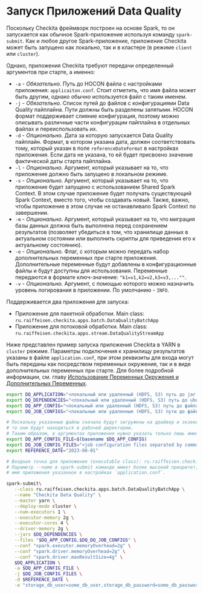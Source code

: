 # Запуск Приложений Data Quality

Поскольку Checkita фреймворк построен на основе Spark, то он запускается как обычное Spark-приложение используя
команду `spark-submit`. Как и любое другое Spark-приложение, приложение Checkita может быть запущено как локально,
так и в кластере (в режиме `client` или `cluster`).

Однако, приложения Checkita требуют передачи определенный аргументов при старте, а именно:

* `-a` - *Обязательно*. Путь до HOCON файла с настройками приложения: `applicaiton.conf`. Стоит отметить, что имя файла
  может быть другим, однако обычно используется файл с таким именем.
* `-j` - *Обязательно*. Список путей до файлов с конфигурациями Data Quality пайплайна. Пути должны быть разделены 
  запятыми. HOCON формат поддерживает слияние конфигурация, поэтому можно описывать различные части конфигурации
  пайплайна в отдельных файлах и переиспользовать их.
* `-d` - *Опционально*. Дата за которую запускается Data Quality пайплайн. Формат, в котором указана дата, должен 
  соответствовать тому, который указан в поле `referenceDateFormat` в настройках приложения. Если дата не указана,
  то ей будет присвоено значение фактической даты старта пайплайна.
* `-l` - *Опционально*. Аргумент, который указывает на то, что приложение должно быть запущено в локальном режиме.
* `-s` - *Опционально*. Аргумент, который указывает на то, что приложение будет запущено с использованием Shared
  Spark Context. В этом случае приложение будет получать существующий Spark Context, вместо того, чтобы создавать новый.
  Также, важно, чтобы приложение в этом случае не останавливало Spark Context по завершении.
* `-m` - *Опционально*. Аргумент, который указывает на то, что миграция базы данных должна быть выполнена перед
  сохранением результатов (позволяет убедиться в том, что хранилище данных в актуальном состоянии или выполнить скрипты
  для приведения его к актуальному состоянию).
* `-e` - *Опционально*. Флаг, с которым можно передать набор дополнительных переменных при старте приложения. 
  Дополнительные переменные будут добавлены в конфигурационные файлы и будут доступны для использования. Переменные 
  передаются в формате ключ-значение: `"k1=v1,k2=v2,k3=v3,...""`.
* `-v` - *Опционально*. Аргумент, с помощью которого можно назначить уровень логирования в приложении.
  По умолчанию - `INFO`.

Поддерживается два приложения для запуска:

* Приложение для пакетной обработки. Main class: `ru.raiffeisen.checkita.apps.batch.DataQualityBatchApp`
* Приложение для потоковой обработки. Main class: `ru.raiffeisen.checkita.apps.stream.DataQualityStreamApp`

Ниже представлен пример запуска приложения Checkita в YARN в `cluster` режиме.
Параметры подключения к хранилищу результатов указаны в файле `application.conf`, при этом реквизиты для входа могут
быть переданы как посредством переменных окружения, так и в виде дополнительных переменных при старте. 
Для более подробной информации, см. главу
[Использование Переменных Окружения и Дополнительных Переменных](../02-general-concepts/02-EnvironmentAndExtraVariables.md).

```bash
export DQ_APPLICATION="<локальный или удаленный (HDFS, S3) путь до jar с приложением>"
export DQ_DEPENDENCIES="<локальный или удаленный (HDFS, S3) путь до uber-jar с зависимостями приложения>"
export DQ_APP_CONFIG="<локальный или удаленный (HDFS, S3) путь до файла с настройками приложения>"
export DQ_JOB_CONFIGS="<локальные или удаленные (HDFS, S3) пути до файлов с конфигурацией пайплайна (разделены запятыми)>"

# Поскольку указанные файлы сначала будут загружены на драйвер и экзекьюторы,
# то они будут находиться в рабочей директории. 
# Таким образом, в аргументах приложения нужно указать только лишь имена файлов:
export DQ_APP_CONFIG_FILE=$(basename $DQ_APP_CONFIG)
export DQ_JOB_CONFIG_FILES="<job configuration files separated by commas (only file names)>"
export REFERENCE_DATE="2023-08-01"

# Входная точка для приложения (executable class): ru.raiffeisen.checkita.apps.batch.DataQualityBatchApp
# Параметр --name в spark-submit команде имеет более высокий приоритет, чем
# имя приложения указанное в настройках `application.conf`.

spark-submit\
   --class ru.raiffeisen.checkita.apps.batch.DataQualityBatchApp \
   --name "Checkita Data Quality" \
   --master yarn \
   --deploy-mode cluster \
   --num-executors 1 \
   --executor-memory 2g \
   --executor-cores 4 \
   --driver-memory 2g \
   --jars $DQ_DEPENDENCIES \
   --files "$DQ_APP_CONFIG,$DQ_DQ_JOB_CONFIGS" \
   --conf "spark.executor.memoryOverhead=2g" \
   --conf "spark.driver.memoryOverhead=2g" \
   --conf "spark.driver.maxResultSize=4g" \
   $DQ_APPLICATION \
   -a $DQ_APP_CONFIG_FILE \
   -j $DQ_JOB_CONFIG_FILES \
   -d $REFERENCE_DATE \
   -e "storage_db_user=some_db_user,storage_db_password=some_db_password"
```